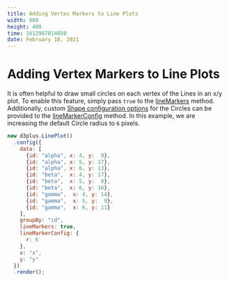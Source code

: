 ```yaml
---
title: Adding Vertex Markers to Line Plots
width: 800
height: 400
time: 1612987814050
date: February 10, 2021
---
```


# Adding Vertex Markers to Line Plots

It is often helpful to draw small circles on each vertex of the Lines in an x/y plot. To enable this feature, simply pass `true` to the [lineMarkers](http://d3plus.org/docs/#Plot.lineMarkers) method. Additionally, custom [Shape configuration options](http://d3plus.org/docs/#Circle) for the Circles can be provided to the [lineMarkerConfig](http://d3plus.org/docs/#Plot.lineMarkerConfig) method. In this example, we are increasing the default Circle radius to `6` pixels.

```js
new d3plus.LinePlot()
  .config({
    data: [
      {id: "alpha", x: 4, y:  9},
      {id: "alpha", x: 5, y: 17},
      {id: "alpha", x: 6, y: 13},
      {id: "beta",  x: 4, y: 17},
      {id: "beta",  x: 5, y:  8},
      {id: "beta",  x: 6, y: 16},
      {id: "gamma",  x: 4, y: 14},
      {id: "gamma",  x: 5, y:  9},
      {id: "gamma",  x: 6, y: 11}
    ],
    groupBy: "id",
    lineMarkers: true,
    lineMarkerConfig: {
      r: 6
    },
    x: "x",
    y: "y"
  })
  .render();
```
